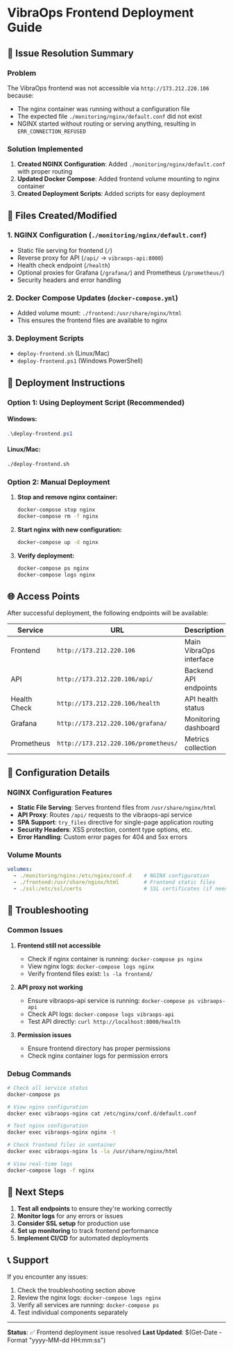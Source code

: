 # VibraOps Frontend Deployment Guide

## 🚨 Issue Resolution Summary

### Problem
The VibraOps frontend was not accessible via `http://173.212.220.106` because:
- The nginx container was running without a configuration file
- The expected file `./monitoring/nginx/default.conf` did not exist
- NGINX started without routing or serving anything, resulting in `ERR_CONNECTION_REFUSED`

### Solution Implemented
1. **Created NGINX Configuration**: Added `./monitoring/nginx/default.conf` with proper routing
2. **Updated Docker Compose**: Added frontend volume mounting to nginx container
3. **Created Deployment Scripts**: Added scripts for easy deployment

## 📁 Files Created/Modified

### 1. NGINX Configuration (`./monitoring/nginx/default.conf`)
- Static file serving for frontend (`/`)
- Reverse proxy for API (`/api/` → `vibraops-api:8000`)
- Health check endpoint (`/health`)
- Optional proxies for Grafana (`/grafana/`) and Prometheus (`/prometheus/`)
- Security headers and error handling

### 2. Docker Compose Updates (`docker-compose.yml`)
- Added volume mount: `./frontend:/usr/share/nginx/html`
- This ensures the frontend files are available to nginx

### 3. Deployment Scripts
- `deploy-frontend.sh` (Linux/Mac)
- `deploy-frontend.ps1` (Windows PowerShell)

## 🚀 Deployment Instructions

### Option 1: Using Deployment Script (Recommended)

#### Windows:
```powershell
.\deploy-frontend.ps1
```

#### Linux/Mac:
```bash
./deploy-frontend.sh
```

### Option 2: Manual Deployment

1. **Stop and remove nginx container:**
   ```bash
   docker-compose stop nginx
   docker-compose rm -f nginx
   ```

2. **Start nginx with new configuration:**
   ```bash
   docker-compose up -d nginx
   ```

3. **Verify deployment:**
   ```bash
   docker-compose ps nginx
   docker-compose logs nginx
   ```

## 🌐 Access Points

After successful deployment, the following endpoints will be available:

| Service | URL | Description |
|---------|-----|-------------|
| Frontend | `http://173.212.220.106` | Main VibraOps interface |
| API | `http://173.212.220.106/api/` | Backend API endpoints |
| Health Check | `http://173.212.220.106/health` | API health status |
| Grafana | `http://173.212.220.106/grafana/` | Monitoring dashboard |
| Prometheus | `http://173.212.220.106/prometheus/` | Metrics collection |

## 🔧 Configuration Details

### NGINX Configuration Features
- **Static File Serving**: Serves frontend files from `/usr/share/nginx/html`
- **API Proxy**: Routes `/api/` requests to the vibraops-api service
- **SPA Support**: `try_files` directive for single-page application routing
- **Security Headers**: XSS protection, content type options, etc.
- **Error Handling**: Custom error pages for 404 and 5xx errors

### Volume Mounts
```yaml
volumes:
  - ./monitoring/nginx:/etc/nginx/conf.d    # NGINX configuration
  - ./frontend:/usr/share/nginx/html        # Frontend static files
  - ./ssl:/etc/ssl/certs                    # SSL certificates (if needed)
```

## 🐛 Troubleshooting

### Common Issues

1. **Frontend still not accessible**
   - Check if nginx container is running: `docker-compose ps nginx`
   - View nginx logs: `docker-compose logs nginx`
   - Verify frontend files exist: `ls -la frontend/`

2. **API proxy not working**
   - Ensure vibraops-api service is running: `docker-compose ps vibraops-api`
   - Check API logs: `docker-compose logs vibraops-api`
   - Test API directly: `curl http://localhost:8000/health`

3. **Permission issues**
   - Ensure frontend directory has proper permissions
   - Check nginx container logs for permission errors

### Debug Commands
```bash
# Check all service status
docker-compose ps

# View nginx configuration
docker exec vibraops-nginx cat /etc/nginx/conf.d/default.conf

# Test nginx configuration
docker exec vibraops-nginx nginx -t

# Check frontend files in container
docker exec vibraops-nginx ls -la /usr/share/nginx/html

# View real-time logs
docker-compose logs -f nginx
```

## 🔄 Next Steps

1. **Test all endpoints** to ensure they're working correctly
2. **Monitor logs** for any errors or issues
3. **Consider SSL setup** for production use
4. **Set up monitoring** to track frontend performance
5. **Implement CI/CD** for automated deployments

## 📞 Support

If you encounter any issues:
1. Check the troubleshooting section above
2. Review the nginx logs: `docker-compose logs nginx`
3. Verify all services are running: `docker-compose ps`
4. Test individual components separately

---

**Status**: ✅ Frontend deployment issue resolved
**Last Updated**: $(Get-Date -Format "yyyy-MM-dd HH:mm:ss") 